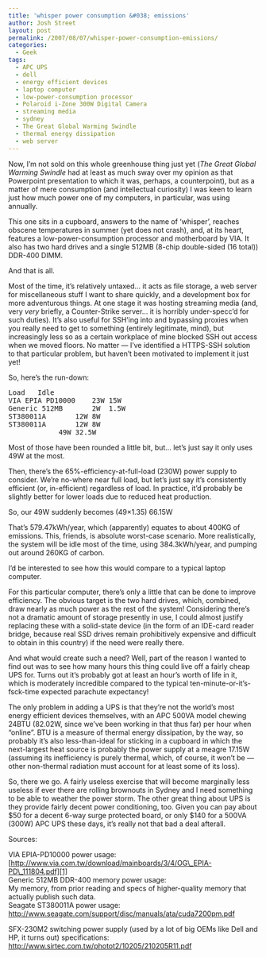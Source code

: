 ```yaml
---
title: 'whisper power consumption &#038; emissions'
author: Josh Street
layout: post
permalink: /2007/08/07/whisper-power-consumption-emissions/
categories:
  - Geek
tags:
  - APC UPS
  - dell
  - energy efficient devices
  - laptop computer
  - low-power-consumption processor
  - Polaroid i-Zone 300W Digital Camera
  - streaming media
  - sydney
  - The Great Global Warming Swindle
  - thermal energy dissipation
  - web server
---
```

Now, I&#8217;m not sold on this whole greenhouse thing just yet (*The Great Global Warming Swindle* had at least as much sway over my opinion as that Powerpoint presentation to which it was, perhaps, a counterpoint), but as a matter of mere consumption (and intellectual curiosity) I was keen to learn just how much power one of my computers, in particular, was using annually.

This one sits in a cupboard, answers to the name of &#8216;whisper&#8217;, reaches obscene temperatures in summer (yet does not crash), and, at its heart, features a low-power-consumption processor and motherboard by VIA. It also has two hard drives and a single 512MB (8-chip double-sided (16 total)) DDR-400 DIMM.

And that is all.

Most of the time, it&#8217;s relatively untaxed&#8230; it acts as file storage, a web server for miscellaneous stuff I want to share quickly, and a development box for more adventurous things. At one stage it was hosting streaming media (and, very *very* briefly, a Counter-Strike server&#8230; it is horribly under-specc&#8217;d for such duties). It&#8217;s also useful for SSH&#8217;ing into and bypassing proxies when you really need to get to something (entirely legitimate, mind), but increasingly less so as a certain workplace of mine blocked SSH out access when we moved floors. No matter &#8212; I&#8217;ve identified a HTTPS-SSH solution to that particular problem, but haven&#8217;t been motivated to implement it just yet!

So, here&#8217;s the run-down:

<pre>Load	Idle
VIA EPIA PD10000	23W	15W
Generic 512MB		2W	1.5W
ST380011A		12W	8W
ST380011A		12W	8W
			49W	32.5W</pre>

Most of those have been rounded a little bit, but&#8230; let&#8217;s just say it only uses 49W at the most.

Then, there&#8217;s the 65%-efficiency-at-full-load (230W) power supply to consider. We&#8217;re no-where near full load, but let&#8217;s just say it&#8217;s consistently efficient (or, in-efficient) regardless of load. In practice, it&#8217;d probably be slightly better for lower loads due to reduced heat production.

So, our 49W suddenly becomes (49&#215;1.35) 66.15W

That&#8217;s 579.47kWh/year, which (apparently) equates to about 400KG of emissions. This, friends, is absolute worst-case scenario. More realistically, the system will be idle most of the time, using 384.3kWh/year, and pumping out around 260KG of carbon.

I&#8217;d be interested to see how this would compare to a typical laptop computer.

For this particular computer, there&#8217;s only a little that can be done to improve efficiency. The obvious target is the two hard drives, which, combined, draw nearly as much power as the rest of the system! Considering there&#8217;s not a dramatic amount of storage presently in use, I could almost justify replacing these with a solid-state device (in the form of an IDE-card reader bridge, because real SSD drives remain prohibitively expensive and difficult to obtain in this country) if the need were really there.

And what would create such a need? Well, part of the reason I wanted to find out was to see how many hours this thing could live off a fairly cheap UPS for. Turns out it&#8217;s probably got at least an hour&#8217;s worth of life in it, which is moderately incredible compared to the typical ten-minute-or-it&#8217;s-fsck-time expected parachute expectancy!

The only problem in adding a UPS is that they&#8217;re not the world&#8217;s most energy efficient devices themselves, with an APC 500VA model chewing 24BTU (82.02W, since we&#8217;ve been working in that thus far) per hour when &#8220;online&#8221;. BTU is a measure of thermal energy dissipation, by the way, so probably it&#8217;s also less-than-ideal for sticking in a cupboard in which the next-largest heat source is probably the power supply at a meagre 17.15W (assuming its inefficiency is purely thermal, which, of course, it won&#8217;t be &#8212; other non-thermal radiation must account for at least some of its loss).

So, there we go. A fairly useless exercise that will become marginally less useless if ever there are rolling brownouts in Sydney and I need something to be able to weather the power storm. The other great thing about UPS is they provide fairly decent power conditioning, too. Given you can pay about $50 for a decent 6-way surge protected board, or only $140 for a 500VA (300W) APC UPS these days, it&#8217;s really not that bad a deal afterall.

Sources:

VIA EPIA-PD10000 power usage: [http://www.via.com.tw/download/mainboards/3/4/OG\_EPIA-PD\_111804.pdf][1]  
Generic 512MB DDR-400 memory power usage:  
My memory, from prior reading and specs of higher-quality memory that actually publish such data.  
Seagate ST380011A power usage:  
<http://www.seagate.com/support/disc/manuals/ata/cuda7200pm.pdf>

SFX-230M2 switching power supply (used by a lot of big OEMs like Dell and HP, it turns out) specifications:  
<http://www.sirtec.com.tw/photot2/10205/210205R11.pdf>

 [1]: http://www.via.com.tw/download/mainboards/3/4/OG_EPIA-PD_111804.pdf